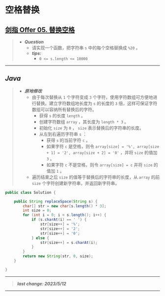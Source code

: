 # 空格替换

## [剑指 Offer 05. 替换空格](https://leetcode.cn/problems/ti-huan-kong-ge-lcof/)

> - ***Question***
>   - 请实现一个函数，把字符串 `s` 中的每个空格替换成 `%20` 。
>   - ***tips:***
>     - `0 <= s.length <= 10000`

---

## *Java*

> - ***原地修改***
>   - 由于每次替换从 `1` 个字符变成 `3` 个字符，使用字符数组可方便地进行替换。建立字符数组地长度为 `s` 的长度的 `3` 倍，这样可保证字符数组可以容纳所有替换后的字符。
>     - 获得 `s` 的长度 `length` 。
>     - 创建字符数组 `array` ，其长度为 `length * 3` 。
>     - 初始化 `size` 为 `0` ， `size` 表示替换后的字符串的长度。
>     - 从左到右遍历字符串 `s` ：
>       - 获得 `s` 的当前字符 `c` 。
>       - 如果字符 `c` 是空格，则令 `array[size] = '%', array[size + 1] = '2', array[size + 2] = '0'` ，并将 `size` 的值加 `3` 。
>       - 如果字符 `c` 不是空格，则令 `array[size] = c` 并将 `size` 的值加 `1` 。
>   - 遍历结束之后 `size` 的值等于替换后的字符串的长度，从 `array` 的前 `size` 个字符创建新字符串，并返回新字符串。

```java
public class Solution {

    public String replaceSpace(String s) {
        char[] str = new char[s.length() * 3];
        int size = 0;
        for (int i = 0; i < s.length(); i++) {
            if (s.charAt(i) == ' ') {
                str[size++] = '%';
                str[size++] = '2';
                str[size++] = '0';
            } else {
                str[size++] = s.charAt(i);
            }
        }
        return new String(str, 0, size);
    }

}
```

---

> ***last change: 2023/5/12***

---
